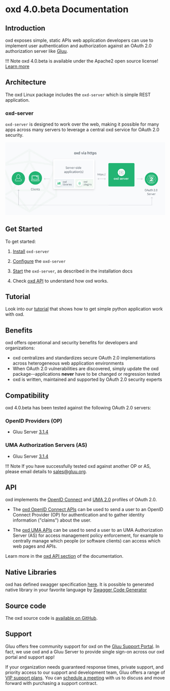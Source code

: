 # oxd 4.0.beta Documentation

## Introduction
oxd exposes simple, static APIs web application developers can use to implement user authentication and authorization against an OAuth 2.0 authorization server like [Gluu](https://gluu.org/docs/ce). 

!!! Note
    oxd 4.0.beta is available under the Apache2 open source license! [Learn more](./3.1.x-intro.md#whats-new)

## Architecture 
The oxd Linux package includes the `oxd-server` which is simple REST application.

### oxd-server
`oxd-server` is designed to work over the web, making it possible for many apps across many servers to leverage a central oxd service for OAuth 2.0 security.

![oxd-https-architecture](./img/oxd-https.jpg) 

## Get Started

To get started:

1. [Install](./install/index.md) `oxd-server` 

1. [Configure](./configuration/index.md) the `oxd-server`           

1. [Start](./install/index.md) the `oxd-server`, as described in the installation docs 

1. Check [oxd API](#api) to understand how oxd works.

## Tutorial

Look into our [tutorial](./tutorial/index.md) that shows how to get simple python application work with oxd.  

## Benefits
oxd offers operational and security benefits for developers and organizations:

- oxd centralizes and standardizes secure OAuth 2.0 implementations across heterogeneous web application environments    
- When OAuth 2.0 vulnerabilities are discovered, simply update the oxd package--applications **never** have to be changed or regression tested    
- oxd is written, maintained and supported by OAuth 2.0 security experts   


## Compatibility
oxd 4.0.beta has been tested against the following OAuth 2.0 servers:

### OpenID Providers (OP)
- Gluu Server [3.1.4](https://gluu.org/docs/ce/3.1.4)


### UMA Authorization Servers (AS)
- Gluu Server [3.1.4](https://gluu.org/docs/ce/3.1.4)

!!! Note
    If you have successfully tested oxd against another OP or AS, please email details to [sales@gluu.org](mailto:sales@gluu.org).
    
## API
oxd implements the [OpenID Connect](http://openid.net/specs/openid-connect-core-1_0.html) and [UMA 2.0](https://docs.kantarainitiative.org/uma/wg/oauth-uma-grant-2.0-05.html) profiles of OAuth 2.0. 

- The [oxd OpenID Connect APIs](./api/index.md#openid-connect-authentication) can be used to send a user to an OpenID Connect Provider (OP) for authentication and to gather identity information ("claims") about the user. 

- The [oxd UMA APIs](./api/index.md#uma-2-authorization) can be used to send a user to an UMA Authorization Server (AS) for access management policy enforcement, for example to centrally manage which people (or software clients) can access which web pages and APIs.   

Learn more in the [oxd API section](./api/index.md) of the documentation.  

## Native Libraries

oxd has defined swagger specification [here](https://github.com/GluuFederation/oxd/blob/version_4.0.beta/oxd-server/src/main/resources/swagger.yaml). It is possible to generated native library in your favorite language by [Swagger Code Generator](https://swagger.io/tools/swagger-codegen/)  

## Source code
The oxd source code is [available on GitHub](https://github.com/GluuFederation/oxd). 

## Support
Gluu offers free community support for oxd on the [Gluu Support Portal](https://support.gluu.org). In fact, we use oxd and a Gluu Server to provide single sign-on across our oxd portal and support app! 

If your organization needs guaranteed response times, private support, and priority access to our support and development team, Gluu offers a range of [VIP support plans](https://gluu.org/pricing). You can [schedule a meeting](https://gluu.org/booking) with us to discuss and move forward with purchasing a support contract.  
